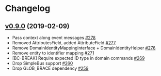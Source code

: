 # Changelog

## [v0.9.0](https://github.com/msgphp/eav-bundle/tree/v0.9.0) (2019-02-09)

- Pass context along event messages [\#278](https://github.com/msgphp/msgphp/pull/278)
- Removed AttributesField, added AttributeField [\#277](https://github.com/msgphp/msgphp/pull/277)
- Remove DomainIdentityMappingInterface +  DomainIdentityHelper [\#276](https://github.com/msgphp/msgphp/pull/276)
- Remove entity to identifier mapping [\#271](https://github.com/msgphp/msgphp/pull/271)
- \[BC-BREAK\] Require expected ID type in domain commands [\#269](https://github.com/msgphp/msgphp/pull/269)
- Drop SimpleBus support [\#260](https://github.com/msgphp/msgphp/pull/260)
- Drop GLOB\_BRACE dependency [\#259](https://github.com/msgphp/msgphp/pull/259)
